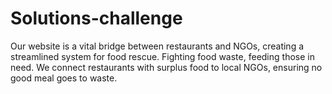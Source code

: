 # Solutions-challenge
Our website is a vital bridge between restaurants and NGOs, creating a streamlined system for food rescue. Fighting food waste, feeding those in need. We connect restaurants with surplus food to local NGOs, ensuring no good meal goes to waste.
